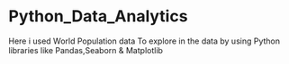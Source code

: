 # Python_Data_Analytics
Here i used World Population data 
To explore in the data by using Python libraries like Pandas,Seaborn & Matplotlib

